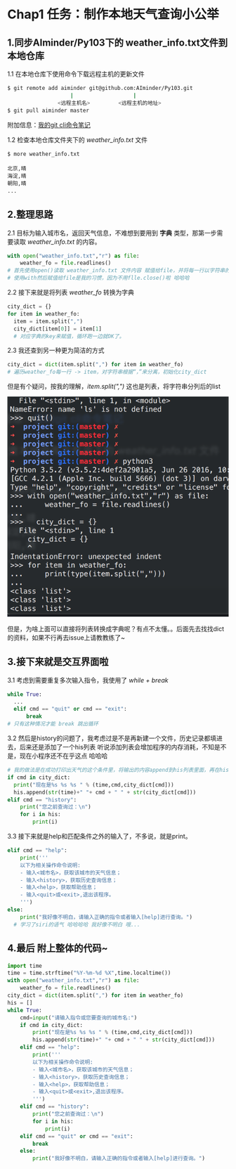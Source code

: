 # Chap1 任务：制作本地天气查询小公举

## 1.同步AIminder/Py103下的 weather_info.txt文件到本地仓库

1.1 在本地仓库下使用命令下载远程主机的更新文件
  ```bash
  $ git remote add aiminder git@github.com:AIminder/Py103.git
                      |                   |
                  <远程主机名>         <远程主机的地址>
  $ git pull aiminder master
  ```

  附加信息：[我的git cli命令笔记](https://github.com/Leohb/Py103/Chap1/note/gitcli.md)

1.2 检查本地仓库文件夹下的 *weather_info.txt* 文件
  ```markdown
  $ more weather_info.txt

  北京,晴
  海淀,晴
  朝阳,晴
  ...
  ```
## 2.整理思路  

  2.1 目标为输入城市名，返回天气信息，不难想到要用到 **字典** 类型，那第一步需要读取 *weather_info.txt* 的内容。
  ```python
  with open("weather_info.txt","r") as file:
      weather_fo = file.readlines()
  # 首先使用open()读取 weather_info.txt 文件内容 赋值给file，并将每一行以字符串的格式注入到weather_fo列表
  # 使用with然后赋值给file是我的习惯，因为不用flle.close()啦 哈哈哈
  ```
  2.2 接下来就是将列表 *weather_fo* 转换为字典

  ```python
  city_dict = {}
  for item in weather_fo:
    item = item.split(",")
    city_dict[item[0]] = item[1]
    # 对应字典的key来赋值，循环跑一边就OK了。
  ```
  2.3 我还查到另一种更为简洁的方式
  ```python
  city_dict = dict(item.split(",") for item in weather_fo)
  # 遍历weather_fo每一行 -> item，对字符串根据“，”来分离，初始化city_dict
  ```
  但是有个疑问，按我的理解，*item.split(",")* 这也是列表，将字符串分列后的list

  ![](/img/list_check.png)

  但是，为啥上面可以直接将列表转换成字典呢？有点不太懂。。后面先去找找dict的资料，如果不行再去issue上请教教练了~

## 3.接下来就是交互界面啦

  3.1 考虑到需要重复多次输入指令，我使用了 *while + break*

```python
while True:
  ...
  elif cmd == "quit" or cmd == "exit":
      break
# 只有这种情况才能 break 跳出循环
```

  3.2 然后是history的问题了，我考虑过是不是再新建一个文件，历史记录都填进去，后来还是添加了一个his列表
  听说添加列表会增加程序的内存消耗，不知是不是，现在小程序还不在乎这点 哈哈哈
```python
# 我的做法是在成功打印出天气的这个条件里，将输出的内容append到his列表里面，再在history的条件下调用，这样感觉比较方便
if cmd in city_dict:
  print("现在是%s %s %s " % (time,cmd,city_dict[cmd]))
  his.append(str(time)+" "+ cmd + " " + str(city_dict[cmd]))
elif cmd == "history":
    print("您之前查询过：\n")
    for i in his:
        print(i)
```

  3.3 接下来就是help和匹配条件之外的输入了，不多说，就是print。

```python
elif cmd == "help":
    print('''
    以下为相关操作命令说明:
    - 输入<城市名>，获取该城市的天气信息；
    - 输入<history>，获取历史查询信息；
    - 输入<help>，获取帮助信息；
    - 输入<quit>或<exit>,退出该程序。
    ''')
else:
    print("我好像不明白，请输入正确的指令或者输入[help]进行查询。")
  # 学习了siri的语气 哈哈哈哈 我好像不明白 哦...
```

## 4.最后 附上整体的代码~

```python
import time
time = time.strftime("%Y-%m-%d %X",time.localtime())
with open("weather_info.txt","r") as file:
    weather_fo = file.readlines()
city_dict = dict(item.split(",") for item in weather_fo)
his = []
while True:
    cmd=input("请输入指令或您要查询的城市名:")
    if cmd in city_dict:
        print("现在是%s %s %s " % (time,cmd,city_dict[cmd]))
        his.append(str(time)+" "+ cmd + " " + str(city_dict[cmd]))
    elif cmd == "help":
        print('''
        以下为相关操作命令说明:
        - 输入<城市名>，获取该城市的天气信息；
        - 输入<history>，获取历史查询信息；
        - 输入<help>，获取帮助信息；
        - 输入<quit>或<exit>,退出该程序。
        ''')
    elif cmd == "history":
        print("您之前查询过：\n")
        for i in his:
            print(i)
    elif cmd == "quit" or cmd == "exit":
        break
    else:
        print("我好像不明白，请输入正确的指令或者输入[help]进行查询。")
```

